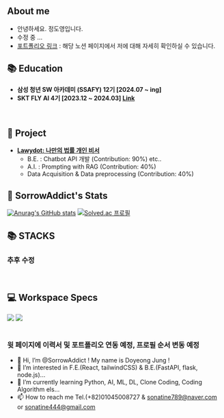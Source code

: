 ## About me
- 안녕하세요. 정도영입니다.
- 수정 중 ...
- [포트폴리오 링크](https://thin-dance-ef7.notion.site/0b310714bd6e48a5a68f636202c1b4dc?pvs=74) : 해당 노션 페이지에서 저에 대해 자세히 확인하실 수 있습니다.

## 📚 Education

- **삼성 청년 SW 아카데미 (SSAFY) 12기 [2024.07 ~ ing]**
- **SKT FLY AI 4기 [2023.12 ~ 2024.03] [Link](https://github.com/SorrowAddict/SK-FLY-AI)**
<br>

## 📌 Project

- **[Lawydot: 나만의 법률 개인 비서](https://github.com/SorrowAddict/SKT_Lawydot_project)**
  - B.E. : Chatbot API 개발 (Contribution: 90%) etc..
  - A.I. : Prompting with RAG (Contribution: 40%)
  - Data Acquisition & Data preprocessing (Contribution: 40%)

## 📝 SorrowAddict's Stats

[![Anurag's GitHub stats](https://github-readme-stats.vercel.app/api?username=SorrowAddict)](https://github.com/anuraghazra/github-readme-stats)  [![Solved.ac
프로필](http://mazassumnida.wtf/api/v2/generate_badge?boj=sorrowaddict)](https://solved.ac/sorrowaddict)
<br>

## 📚 STACKS
### 추후 수정

<!--
<div>  
  <img src="https://img.shields.io/badge/python-3776AB?style=for-the-badge&logo=python&logoColor=white"> 
  <img src="https://img.shields.io/badge/flask-000000?style=for-the-badge&logo=flask&logoColor=white">
  <img src="https://img.shields.io/badge/pytorch-EE4C2C?style=for-the-badge&logo=pytorch&logoColor=white">
  <img src="https://img.shields.io/badge/tensorflow-FF6F00?style=for-the-badge&logo=tensorflow&logoColor=white">
  <img src="https://img.shields.io/badge/opencv-5C3EE8?style=for-the-badge&logo=opencv&logoColor=black">
  <br>
  
  <img src="https://img.shields.io/badge/html5-E34F26?style=for-the-badge&logo=html5&logoColor=white"> 
  <img src="https://img.shields.io/badge/css-1572B6?style=for-the-badge&logo=css3&logoColor=white"> 
  <img src="https://img.shields.io/badge/javascript-F7DF1E?style=for-the-badge&logo=javascript&logoColor=black"> 
  <img src="https://img.shields.io/badge/jquery-0769AD?style=for-the-badge&logo=jquery&logoColor=white">
  <img src="https://img.shields.io/badge/bootstrap-7952B3?style=for-the-badge&logo=bootstrap&logoColor=white">
  <br>

  <img src="https://img.shields.io/badge/react-61DAFB?style=for-the-badge&logo=react&logoColor=black"> 
  <img src="https://img.shields.io/badge/typescript-3178C6?style=for-the-badge&logo=typescript&logoColor=white">
  <img src="https://img.shields.io/badge/node.js-339933?style=for-the-badge&logo=Node.js&logoColor=black">
  <img src="https://img.shields.io/badge/express-000000?style=for-the-badge&logo=express&logoColor=white"> 
  <img src="https://img.shields.io/badge/fastapi-009688?style=for-the-badge&logo=fastapi&logoColor=white"> 
  <img src="https://img.shields.io/badge/fastapi-009688?style=for-the-badge&logo=fastapi&logoColor=white"> 
  <img src="https://img.shields.io/badge/axios-5A29E4?style=for-the-badge&logo=axios&logoColor=white"> 
  <img src="https://img.shields.io/badge/npm-CB3837?style=for-the-badge&logo=npm&logoColor=white">
  <br>

  <img src="https://img.shields.io/badge/linux-FCC624?style=for-the-badge&logo=linux&logoColor=black"> 
  <img src="https://img.shields.io/badge/amazon ec2-FF9900?style=for-the-badge&logo=amazonec2&logoColor=black"> 
  <img src="https://img.shields.io/badge/azure-FF9900?style=for-the-badge&logo=amazonec2&logoColor=black"> 
  <img src="https://img.shields.io/badge/nginx-009639?style=for-the-badge&logo=nginx&logoColor=white">
  <br>
  
  <img src="https://img.shields.io/badge/github-181717?style=for-the-badge&logo=github&logoColor=white">
  <img src="https://img.shields.io/badge/git-F05032?style=for-the-badge&logo=git&logoColor=white">
  <br>
</div>
-->
<br>

## 💻 Workspace Specs

<div>
  <img src="https://img.shields.io/badge/Intel-Core_i7_13700k-0071C5?style=for-the-badge&logo=intel&logoColor=white">  
  <img src="https://img.shields.io/badge/NVIDIA-RTX3070Ti-76B900?style=for-the-badge&logo=nvidia&logoColor=white">
</div>
<br>

### 윗 페이지에 이력서 및 포트폴리오 연동 예정, 프로필 순서 변동 예정
- 👋 Hi, I’m @SorrowAddict ! My name is Doyeong Jung !
- 👀 I’m interested in F.E.(React, tailwindCSS) & B.E.(FastAPI, flask, node.js)...
- 🌱 I’m currently learning Python, AI, ML, DL, Clone Coding, Coding Algorithm els...
- 📫 How to reach me Tel.(+82)01045008727 & sonatine789@naver.com or sonatine444@gmail.com
<!---
SorrowAddict/SorrowAddict is a ✨ special ✨ repository because its `README.md` (this file) appears on your GitHub profile.
You can click the Preview link to take a look at your changes.
--->
